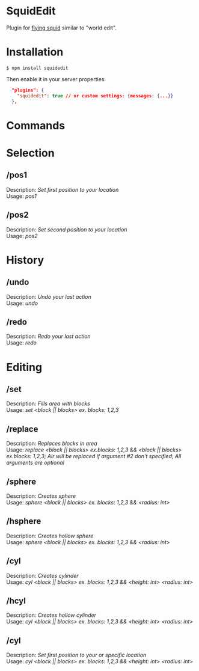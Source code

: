 # SquidEdit
Plugin for [flying squid](https://github.com/PrismarineJS/flying-squid) similar to "world edit".

# Installation

`$ npm install squidedit`

Then enable it in your server properties:
```json
  "plugins": {
    "squidedit": true // or custom settings: {messages: {...}}
  },
```

# Commands

# Selection

## /pos1
Description: *Set first position to your location*\
Usage: *pos1*

## /pos2
Description: *Set second position to your location*\
Usage: *pos2*

# History

## /undo
Description: *Undo your last action*\
Usage: *undo*

## /redo
Description: *Redo your last action*\
Usage: *redo*

# Editing

## /set
Description: *Fills area with blocks*\
Usage: *set <block || blocks> ex. blocks: 1,2,3*

## /replace
Description: *Replaces blocks in area*\
Usage: *replace <block || blocks> ex.blocks: 1,2,3 && <block || blocks> ex.blocks: 1,2,3; Air will be replaced if argument #2 don't specified; All arguments are optional*

## /sphere
Description: *Creates sphere*\
Usage: *sphere <block || blocks> ex. blocks: 1,2,3 && <radius: int>*

## /hsphere
Description: *Creates hollow sphere*\
Usage: *sphere <block || blocks> ex. blocks: 1,2,3 && <radius: int>*

## /cyl
Description: *Creates cylinder*\
Usage: *cyl <block || blocks> ex. blocks: 1,2,3 && <height: int> <radius: int>*

## /hcyl
Description: *Creates hollow cylinder*\
Usage: *cyl <block || blocks> ex. blocks: 1,2,3 && <height: int> <radius: int>*

## /cyl
Description: *Set first position to your or specific location*\
Usage: *cyl <block || blocks> ex. blocks: 1,2,3 && <height: int> <radius: int>*